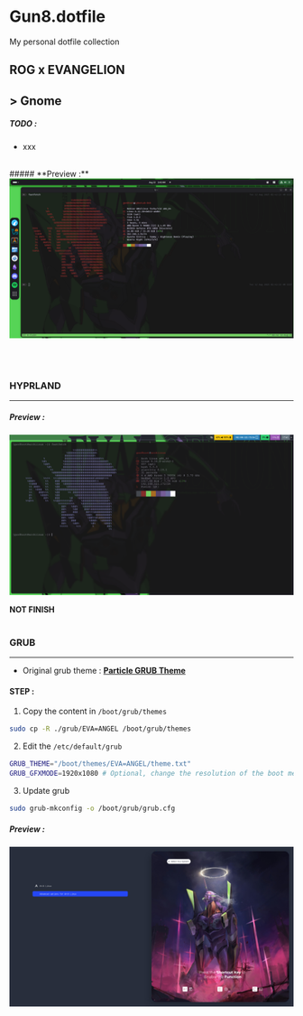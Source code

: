 # Gun8.dotfile
My personal dotfile collection

## ROG x EVANGELION
\> Gnome
---
##### TODO : 
- xxx
<br>
##### **Preview :**

<img src="./rice_theme/ROGXEVANGELION/gnome/preview-gnome.png">

<br><br>

### HYPRLAND
---
##### **Preview :**
<img src="./rice_theme/ROGXEVANGELION/hyprland/preview-hyprland.png">

**NOT FINISH**
<br><br>


### GRUB
---
- Original grub theme : **[Particle GRUB Theme](https://www.gnome-look.org/p/2269763)**
#### STEP : 
1. Copy the content in `/boot/grub/themes`
```sh
sudo cp -R ./grub/EVA=ANGEL /boot/grub/themes
```
2. Edit the `/etc/default/grub`
```sh
GRUB_THEME="/boot/themes/EVA=ANGEL/theme.txt"
GRUB_GFXMODE=1920x1080 # Optional, change the resolution of the boot menu
```
3. Update grub
```sh
sudo grub-mkconfig -o /boot/grub/grub.cfg
```
##### **Preview :** 

<img src="./grub/EVA=ANGEL/preview.png">


<br><br>
